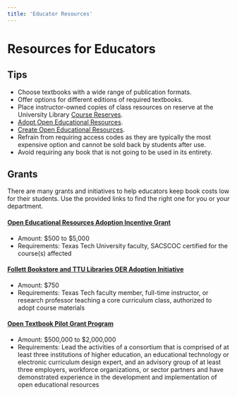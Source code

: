 ```yaml
---
title: 'Educator Resources'
---
```


# Resources for Educators

## Tips

-   Choose textbooks with a wide range of publication formats.
-   Offer options for different editions of required textbooks.
-   Place instructor-owned copies of class resources on reserve at the University Library [Course Reserves](https://www.depts.ttu.edu/library/coursereserve/index.php).
-   [Adopt Open Educational Resources](https://www.depts.ttu.edu/library/oer/adoptanoer.php).
-   [Create Open Educational Resources](https://www.depts.ttu.edu/library/oer/CreateOER.php).
-   Refrain from requiring access codes as they are typically the most expensive option and cannot be sold back by students after use.
-   Avoid requiring any book that is not going to be used in its entirety.

## Grants

There are many grants and initiatives to help educators keep book costs low for their students. Use the provided links to find the right one for you or your department.

#### [Open Educational Resources Adoption Incentive Grant](https://www.depts.ttu.edu/library/oer/Applications.php)

-   Amount: $500 to $5,000
-   Requirements: Texas Tech University faculty, SACSCOC certified for the course(s) affected

#### [Follett Bookstore and TTU Libraries OER Adoption Initiative](https://www.depts.ttu.edu/library/oer/follettoer.php)

-   Amount: $750
-   Requirements: Texas Tech faculty member, full-time instructor, or research professor teaching a core curriculum class, authorized to adopt course materials

#### [Open Textbook Pilot Grant Program](https://sparcopen.org/our-work/open-textbook-pilot/)

-   Amount: $500,000 to $2,000,000
-   Requirements: Lead the activities of a consortium that is comprised of at least three institutions of higher education, an educational technology or electronic curriculum design expert, and an advisory group of at least three employers, workforce organizations, or sector partners and have demonstrated experience in the development and implementation of open educational resources
